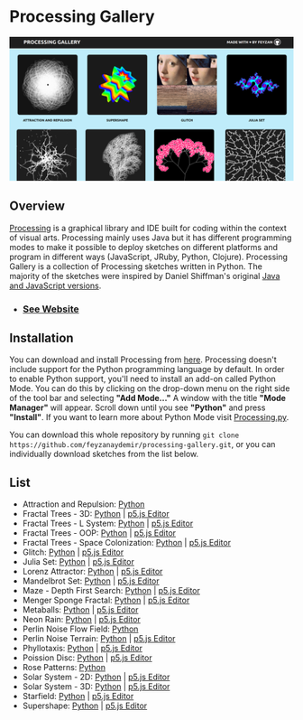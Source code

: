# Processing Gallery

![Preview](preview.png)

## Overview

[Processing](https://processing.org/) is a graphical library and IDE built for coding within the context of visual arts. Processing mainly uses Java but it has different programming modes to make it possible to deploy sketches on different platforms and program in different ways (JavaScript, JRuby, Python, Clojure). Processing Gallery is a collection of Processing sketches written in Python. The majority of the sketches were inspired by Daniel Shiffman's original [Java and JavaScript versions](https://thecodingtrain.com/challenges).

- ### [See Website](https://processinggallery.onrender.com/)

## Installation

You can download and install Processing from [here](https://processing.org/download). Processing doesn't include support for the Python programming language by default. In order to enable Python support, you'll need to install an add-on called Python Mode. You can do this by clicking on the drop-down menu on the right side of the tool bar and selecting **"Add Mode..."** A window with the title **"Mode Manager"** will appear. Scroll down until you see **"Python"** and press **"Install"**. If you want to learn more about Python Mode visit [Processing.py](https://py.processing.org/).

You can download this whole repository by running `git clone https://github.com/feyzanaydemir/processing-gallery.git`, or you can individually download sketches from the list below.

## List

- Attraction and Repulsion: [Python](sketches/attraction_and_repulsion)
- Fractal Trees - 3D: [Python](sketches/fractal_trees_3d) | [p5.js Editor](https://editor.p5js.org/feyzan/sketches/B3dfzBf4s)
- Fractal Trees - L System: [Python](sketches/fractal_trees_l_system) | [p5.js Editor](https://editor.p5js.org/feyzan/sketches/qGTI6pxGd)
- Fractal Trees - OOP: [Python](sketches/fractal_trees_oop) | [p5.js Editor](https://editor.p5js.org/feyzan/sketches/cGsK2LzGP)
- Fractal Trees - Space Colonization: [Python](sketches/fractal_trees_space_colonization) | [p5.js Editor](https://editor.p5js.org/feyzan/sketches/XiTEAk4cv)
- Glitch: [Python](sketches/glitch) | [p5.js Editor](https://editor.p5js.org/feyzan/sketches/kF8nJwMhY)
- Julia Set: [Python](sketches/julia_set) | [p5.js Editor](https://editor.p5js.org/feyzan/sketches/gqukZ3VmF)
- Lorenz Attractor: [Python](sketches/lorenz_attractor) | [p5.js Editor](https://editor.p5js.org/feyzan/sketches/vmlTm3jZA)
- Mandelbrot Set: [Python](sketches/mandelbrot_set) | [p5.js Editor](https://editor.p5js.org/feyzan/sketches/hJ81Frydu)
- Maze - Depth First Search: [Python](sketches/dfs_maze) | [p5.js Editor](https://editor.p5js.org/feyzan/sketches/urr4nLyuC)
- Menger Sponge Fractal: [Python](sketches/menger_sponge_fractal) | [p5.js Editor](https://editor.p5js.org/feyzan/sketches/L3PK7DunV)
- Metaballs: [Python](sketches/metaballs) | [p5.js Editor](https://editor.p5js.org/feyzan/sketches/RxTuUXXYH)
- Neon Rain: [Python](sketches/neon_rain) | [p5.js Editor](https://editor.p5js.org/feyzan/sketches/7mU_b6Qah)
- Perlin Noise Flow Field: [Python](sketches/perlin_noise_flow_field)
- Perlin Noise Terrain: [Python](sketches/perlin_noise_terrain) | [p5.js Editor](https://editor.p5js.org/feyzan/sketches/MsmcYDI7L)
- Phyllotaxis: [Python](sketches/phyllotaxis) | [p5.js Editor](https://editor.p5js.org/feyzan/sketches/Fb73lMc1N)
- Poission Disc: [Python](sketches/poission_disc) | [p5.js Editor](https://editor.p5js.org/feyzan/sketches/fhac3S6iR)
- Rose Patterns: [Python](sketches/rose_patterns)
- Solar System - 2D: [Python](sketches/solar_system_2d) | [p5.js Editor](https://editor.p5js.org/feyzan/sketches/Tf196VW7Z)
- Solar System - 3D: [Python](sketches/solar_system_3d) | [p5.js Editor](https://editor.p5js.org/feyzan/sketches/0Lc2mWEyQ)
- Starfield: [Python](sketches/starfield) | [p5.js Editor](https://editor.p5js.org/feyzan/sketches/boC-VZdIG)
- Supershape: [Python](sketches/supershape) | [p5.js Editor](https://editor.p5js.org/feyzan/sketches/M-kcTWK9T)
